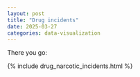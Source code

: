 ```yaml
---
layout: post
title: "Drug incidents"
date: 2025-03-27
categories: data-visualization
---
```


There you go:

{% include drug_narcotic_incidents.html %}
